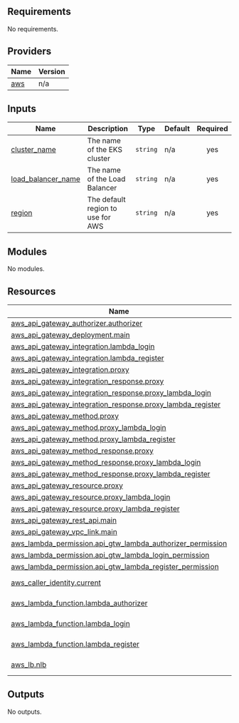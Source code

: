 <!-- BEGIN_TF_DOCS -->

## Requirements

No requirements.
## Providers

| Name | Version |
|------|---------|
| <a name="provider_aws"></a> [aws](#provider\_aws) | n/a |
## Inputs

| Name | Description | Type | Default | Required |
|------|-------------|------|---------|:--------:|
| <a name="input_cluster_name"></a> [cluster\_name](#input\_cluster\_name) | The name of the EKS cluster | `string` | n/a | yes |
| <a name="input_load_balancer_name"></a> [load\_balancer\_name](#input\_load\_balancer\_name) | The name of the Load Balancer | `string` | n/a | yes |
| <a name="input_region"></a> [region](#input\_region) | The default region to use for AWS | `string` | n/a | yes |
## Modules

No modules.
## Resources

| Name | Type |
|------|------|
| [aws_api_gateway_authorizer.authorizer](https://registry.terraform.io/providers/hashicorp/aws/latest/docs/resources/api_gateway_authorizer) | resource |
| [aws_api_gateway_deployment.main](https://registry.terraform.io/providers/hashicorp/aws/latest/docs/resources/api_gateway_deployment) | resource |
| [aws_api_gateway_integration.lambda_login](https://registry.terraform.io/providers/hashicorp/aws/latest/docs/resources/api_gateway_integration) | resource |
| [aws_api_gateway_integration.lambda_register](https://registry.terraform.io/providers/hashicorp/aws/latest/docs/resources/api_gateway_integration) | resource |
| [aws_api_gateway_integration.proxy](https://registry.terraform.io/providers/hashicorp/aws/latest/docs/resources/api_gateway_integration) | resource |
| [aws_api_gateway_integration_response.proxy](https://registry.terraform.io/providers/hashicorp/aws/latest/docs/resources/api_gateway_integration_response) | resource |
| [aws_api_gateway_integration_response.proxy_lambda_login](https://registry.terraform.io/providers/hashicorp/aws/latest/docs/resources/api_gateway_integration_response) | resource |
| [aws_api_gateway_integration_response.proxy_lambda_register](https://registry.terraform.io/providers/hashicorp/aws/latest/docs/resources/api_gateway_integration_response) | resource |
| [aws_api_gateway_method.proxy](https://registry.terraform.io/providers/hashicorp/aws/latest/docs/resources/api_gateway_method) | resource |
| [aws_api_gateway_method.proxy_lambda_login](https://registry.terraform.io/providers/hashicorp/aws/latest/docs/resources/api_gateway_method) | resource |
| [aws_api_gateway_method.proxy_lambda_register](https://registry.terraform.io/providers/hashicorp/aws/latest/docs/resources/api_gateway_method) | resource |
| [aws_api_gateway_method_response.proxy](https://registry.terraform.io/providers/hashicorp/aws/latest/docs/resources/api_gateway_method_response) | resource |
| [aws_api_gateway_method_response.proxy_lambda_login](https://registry.terraform.io/providers/hashicorp/aws/latest/docs/resources/api_gateway_method_response) | resource |
| [aws_api_gateway_method_response.proxy_lambda_register](https://registry.terraform.io/providers/hashicorp/aws/latest/docs/resources/api_gateway_method_response) | resource |
| [aws_api_gateway_resource.proxy](https://registry.terraform.io/providers/hashicorp/aws/latest/docs/resources/api_gateway_resource) | resource |
| [aws_api_gateway_resource.proxy_lambda_login](https://registry.terraform.io/providers/hashicorp/aws/latest/docs/resources/api_gateway_resource) | resource |
| [aws_api_gateway_resource.proxy_lambda_register](https://registry.terraform.io/providers/hashicorp/aws/latest/docs/resources/api_gateway_resource) | resource |
| [aws_api_gateway_rest_api.main](https://registry.terraform.io/providers/hashicorp/aws/latest/docs/resources/api_gateway_rest_api) | resource |
| [aws_api_gateway_vpc_link.main](https://registry.terraform.io/providers/hashicorp/aws/latest/docs/resources/api_gateway_vpc_link) | resource |
| [aws_lambda_permission.api_gtw_lambda_authorizer_permission](https://registry.terraform.io/providers/hashicorp/aws/latest/docs/resources/lambda_permission) | resource |
| [aws_lambda_permission.api_gtw_lambda_login_permission](https://registry.terraform.io/providers/hashicorp/aws/latest/docs/resources/lambda_permission) | resource |
| [aws_lambda_permission.api_gtw_lambda_register_permission](https://registry.terraform.io/providers/hashicorp/aws/latest/docs/resources/lambda_permission) | resource |
| [aws_caller_identity.current](https://registry.terraform.io/providers/hashicorp/aws/latest/docs/data-sources/caller_identity) | data source |
| [aws_lambda_function.lambda_authorizer](https://registry.terraform.io/providers/hashicorp/aws/latest/docs/data-sources/lambda_function) | data source |
| [aws_lambda_function.lambda_login](https://registry.terraform.io/providers/hashicorp/aws/latest/docs/data-sources/lambda_function) | data source |
| [aws_lambda_function.lambda_register](https://registry.terraform.io/providers/hashicorp/aws/latest/docs/data-sources/lambda_function) | data source |
| [aws_lb.nlb](https://registry.terraform.io/providers/hashicorp/aws/latest/docs/data-sources/lb) | data source |
## Outputs

No outputs.
<!-- END_TF_DOCS -->